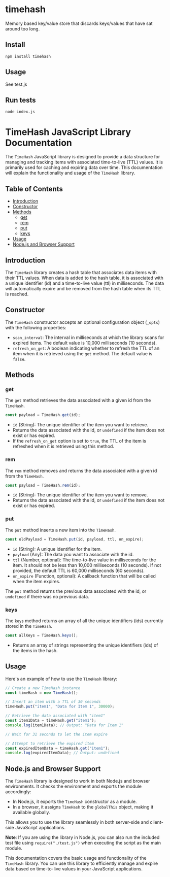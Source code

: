 # timehash

Memory based key/value store that discards keys/values that have sat around too long.


## Install

	npm install timehash

## Usage

See test.js 


## Run tests

	node index.js

# TimeHash JavaScript Library Documentation

The `TimeHash` JavaScript library is designed to provide a data structure for managing and tracking items with associated time-to-live (TTL) values. It is primarily used for caching and expiring data over time. This documentation will explain the functionality and usage of the `TimeHash` library.

## Table of Contents
- [Introduction](#introduction)
- [Constructor](#constructor)
- [Methods](#methods)
  - [get](#get)
  - [rem](#rem)
  - [put](#put)
  - [keys](#keys)
- [Usage](#usage)
- [Node.js and Browser Support](#nodejs-and-browser-support)

## Introduction

The `TimeHash` library creates a hash table that associates data items with their TTL values. When data is added to the hash table, it is associated with a unique identifier (id) and a time-to-live value (ttl) in milliseconds. The data will automatically expire and be removed from the hash table when its TTL is reached.

## Constructor

The `TimeHash` constructor accepts an optional configuration object (`_opts`) with the following properties:

- `scan_interval`: The interval in milliseconds at which the library scans for expired items. The default value is 10,000 milliseconds (10 seconds).
- `refresh_on_get`: A boolean indicating whether to refresh the TTL of an item when it is retrieved using the `get` method. The default value is `false`.

## Methods

### get

The `get` method retrieves the data associated with a given id from the `TimeHash`.

```javascript
const payload = TimeHash.get(id);
```

- `id` (String): The unique identifier of the item you want to retrieve.
- Returns the data associated with the id, or `undefined` if the item does not exist or has expired.
- If the `refresh_on_get` option is set to `true`, the TTL of the item is refreshed when it is retrieved using this method.

### rem

The `rem` method removes and returns the data associated with a given id from the `TimeHash`.

```javascript
const payload = TimeHash.rem(id);
```

- `id` (String): The unique identifier of the item you want to remove.
- Returns the data associated with the id, or `undefined` if the item does not exist or has expired.

### put

The `put` method inserts a new item into the `TimeHash`.

```javascript
const oldPayload = TimeHash.put(id, payload, ttl, on_expire);
```

- `id` (String): A unique identifier for the item.
- `payload` (Any): The data you want to associate with the id.
- `ttl` (Number, optional): The time-to-live value in milliseconds for the item. It should not be less than 10,000 milliseconds (10 seconds). If not provided, the default TTL is 60,000 milliseconds (60 seconds).
- `on_expire` (Function, optional): A callback function that will be called when the item expires.

The `put` method returns the previous data associated with the id, or `undefined` if there was no previous data.

### keys

The `keys` method returns an array of all the unique identifiers (ids) currently stored in the `TimeHash`.

```javascript
const allKeys = TimeHash.keys();
```

- Returns an array of strings representing the unique identifiers (ids) of the items in the hash.

## Usage

Here's an example of how to use the `TimeHash` library:

```javascript
// Create a new TimeHash instance
const timeHash = new TimeHash();

// Insert an item with a TTL of 30 seconds
timeHash.put("item1", "Data for Item 1", 30000);

// Retrieve the data associated with "item1"
const item1Data = timeHash.get("item1");
console.log(item1Data); // Output: "Data for Item 1"

// Wait for 31 seconds to let the item expire

// Attempt to retrieve the expired item
const expiredItemData = timeHash.get("item1");
console.log(expiredItemData); // Output: undefined
```

## Node.js and Browser Support

The `TimeHash` library is designed to work in both Node.js and browser environments. It checks the environment and exports the module accordingly:

- In Node.js, it exports the `TimeHash` constructor as a module.
- In a browser, it assigns `TimeHash` to the `globalThis` object, making it available globally.

This allows you to use the library seamlessly in both server-side and client-side JavaScript applications.

**Note**: If you are using the library in Node.js, you can also run the included test file using `require("./test.js")` when executing the script as the main module.

This documentation covers the basic usage and functionality of the `TimeHash` library. You can use this library to efficiently manage and expire data based on time-to-live values in your JavaScript applications.
